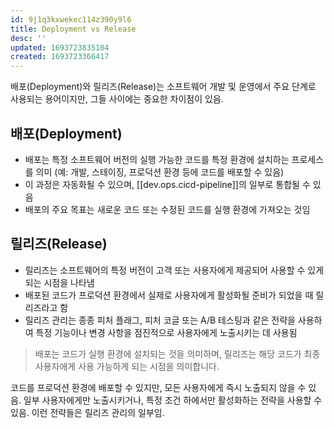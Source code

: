 ```yaml
---
id: 9j1q3kxwekec114z390y9l6
title: Deployment vs Release
desc: ''
updated: 1693723835104
created: 1693723366417
---
```


배포(Deployment)와 릴리즈(Release)는 소프트웨어 개발 및 운영에서 주요 단계로 사용되는 용어이지만, 그들 사이에는 중요한 차이점이 있음.

## 배포(Deployment)
- 배포는 특정 소프트웨어 버전의 실행 가능한 코드를 특정 환경에 설치하는 프로세스를 의미 (예: 개발, 스테이징, 프로덕션 환경 등에 코드를 배포할 수 있음)
- 이 과정은 자동화될 수 있으며, [[dev.ops.cicd-pipeline]]의 일부로 통합될 수 있음
- 배포의 주요 목표는 새로운 코드 또는 수정된 코드를 실행 환경에 가져오는 것임

## 릴리즈(Release)
- 릴리즈는 소프트웨어의 특정 버전이 고객 또는 사용자에게 제공되어 사용할 수 있게 되는 시점을 나타냄
- 배포된 코드가 프로덕션 환경에서 실제로 사용자에게 활성화될 준비가 되었을 때 릴리즈라고 함
- 릴리즈 관리는 종종 피처 플래그, 피처 코글 또는 A/B 테스팅과 같은 전략을 사용하여 특정 기능이나 변경 사항을 점진적으로 사용자에게 노출시키는 데 사용됨


> 배포는 코드가 실행 환경에 설치되는 것을 의미하며, 릴리즈는 해당 코드가 최종 사용자에게 사용 가능하게 되는 시점을 의미합니다.

코드를 프로덕션 환경에 배포할 수 있지만, 모든 사용자에게 즉시 노출되지 않을 수 있음. 일부 사용자에게만 노출시키거나, 특정 조건 하에서만 활성화하는 전략을 사용할 수 있음. 이런 전략들은 릴리즈 관리의 일부임.